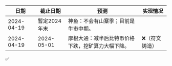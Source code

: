 | 日期 | 截止日期| 预测 |实现情况 |
| ---      |        ---      |  ---    |        ---      |
|2024-04-19 | 暂定2024年末 | 神鱼：不会有山寨季；目前是牛市中期。| |
|2024-04-19 | 2024-05-01 | 摩根大通：减半后比特币价格下跌，挖矿算力大幅下降。 | ❌（符文铸造） |

✅